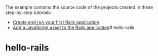 The example contains the source code of the projects created in these step-by-step tutorials: 

* [Create and run your first Rails application](https://www.jetbrains.com/help/ruby/create-and-run-your-first-project.html)
* [Add a JavaScript asset to the Rails application](https://www.jetbrains.com/help/ruby/add-a-javascript-asset-to-the-rails-application.html)# hello-rails
# hello-rails
